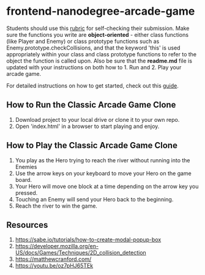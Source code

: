 frontend-nanodegree-arcade-game
===============================

Students should use this [rubric](https://review.udacity.com/#!/projects/2696458597/rubric) for self-checking their submission. Make sure the functions you write are **object-oriented** - either class functions (like Player and Enemy) or class prototype functions such as Enemy.prototype.checkCollisions, and that the keyword 'this' is used appropriately within your class and class prototype functions to refer to the object the function is called upon. Also be sure that the **readme.md** file is updated with your instructions on both how to 1. Run and 2. Play your arcade game.

For detailed instructions on how to get started, check out this [guide](https://docs.google.com/document/d/1v01aScPjSWCCWQLIpFqvg3-vXLH2e8_SZQKC8jNO0Dc/pub?embedded=true).

## How to Run the Classic Arcade Game Clone

1. Download project to your local drive or clone it to your own repo.
2. Open 'index.html' in a browser to start playing and enjoy.

## How to Play the Classic Arcade Game Clone

1. You play as the Hero trying to reach the river without running into the Enemies
2. Use the arrow keys on your keyboard to move your Hero on the game board.
3. Your Hero will move one block at a time depending on the arrow key you pressed.
4. Touching an Enemy will send your Hero back to the beginning.
5. Reach the river to win the game.

## Resources
1. https://sabe.io/tutorials/how-to-create-modal-popup-box
2. https://developer.mozilla.org/en-US/docs/Games/Techniques/2D_collision_detection
3. https://matthewcranford.com/
4. https://youtu.be/oz7pHJ65TEk